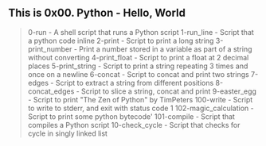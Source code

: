 ## This is 0x00. Python - Hello, World

> 0-run - A shell script that runs a Python script
> 1-run_line - Script that a python code inline
> 2-print - Script to print a long string
> 3-print_number - Print a number stored in a variable as part of a string without converting
> 4-print_float - Script to print a float at 2 decimal places
> 5-print_string - Script to print a string repeating 3 times and once on a newline
> 6-concat - Script to concat and print two strings
> 7-edges - Script to extract a string from different positions
> 8-concat_edges - Script to slice a string, concat and print
> 9-easter_egg - Script to print "The Zen of Python" by TimPeters
> 100-write - Script to write to stderr, and exit with status code 1
> 102-magic_calculation - Script to print some python bytecode'
> 101-compile - Script that compiles a Python script
> 10-check_cycle - Script that checks for cycle in singly linked list

